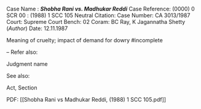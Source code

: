 Case Name : ***Shobha Rani vs. Madhukar Reddi***
Case Reference: (0000) 0 SCR 00 :  (1988) 1 SCC 105
Neutral Citation:
Case Number: CA 3013/1987
Court: Supreme Court
Bench: 02
Coram: BC Ray, K Jagannatha Shetty (*Author*)
Date: 12.11.1987

Meaning of cruelty; impact of demand for dowry #incomplete 

–
Refer also:

Judgment name

See also:
 
Act, Section

PDF:
[[Shobha Rani vs Madhukar Reddi, (1988) 1 SCC 105.pdf]]